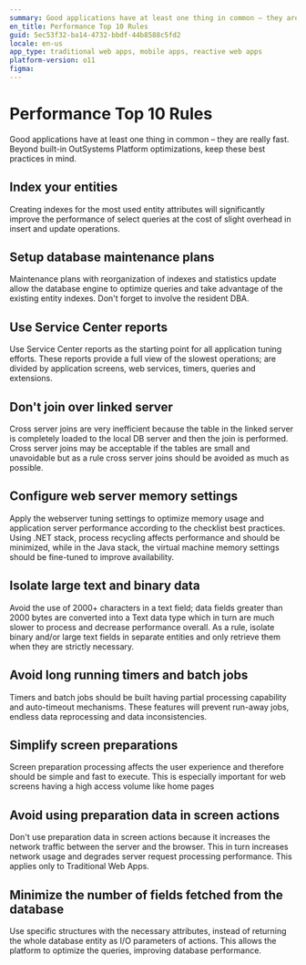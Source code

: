 ```yaml
---
summary: Good applications have at least one thing in common – they are really fast. Beyond built-in OutSystems platform optimizations, keep these 10 guidelines in mind.
en_title: Performance Top 10 Rules
guid: 5ec53f32-ba14-4732-bbdf-44b8588c5fd2
locale: en-us
app_type: traditional web apps, mobile apps, reactive web apps
platform-version: o11
figma:
---
```


# Performance Top 10 Rules

Good applications have at least one thing in common – they are really fast. Beyond built-in OutSystems Platform optimizations, keep these best practices in mind. 

## Index your entities

Creating indexes for the most used entity attributes will significantly improve the performance of select queries at the cost of slight overhead in insert and update operations.

## Setup database maintenance plans

Maintenance plans with reorganization of indexes and statistics update allow the database engine to optimize queries and take advantage of the existing entity indexes. Don't forget to involve the resident DBA.

## Use Service Center reports

Use Service Center reports as the starting point for all application tuning efforts. These reports provide a full view of the slowest operations; are divided by application screens, web services, timers, queries and extensions.

## Don't join over linked server

Cross server joins are very inefficient because the table in the linked server is completely loaded to the local DB server and then the join is performed. Cross server joins may be acceptable if the tables are small and unavoidable but as a rule cross server joins should be avoided as much as possible.

## Configure web server memory settings

Apply the webserver tuning settings to optimize memory usage and application server performance according to the checklist best practices. Using .NET stack, process recycling affects performance and should be minimized, while in the Java stack, the virtual machine memory settings should be fine-tuned to improve availability.

## Isolate large text and binary data

Avoid the use of 2000+ characters in a text field; data fields greater than 2000 bytes are converted into a Text data type which in turn are much slower to process and decrease performance overall. As a rule, isolate binary and/or large text fields in separate entities and only retrieve them when they are strictly necessary.

## Avoid long running timers and batch jobs

Timers and batch jobs should be built having partial processing capability and auto-timeout mechanisms. These features will prevent run-away jobs, endless data reprocessing and data inconsistencies.

## Simplify screen preparations

Screen preparation processing affects the user experience and therefore should be simple and fast to execute. This is especially important for web screens having a high access volume like home pages

## Avoid using preparation data in screen actions

Don't use preparation data in screen actions because it increases the network traffic between the server and the browser. This in turn increases network usage and degrades server request processing performance. This applies only to Traditional Web Apps. 

## Minimize the number of fields fetched from the database

Use specific structures with the necessary attributes, instead of returning the whole database entity as I/O parameters of actions. This allows the platform to optimize the queries, improving database performance. 

